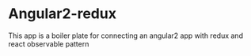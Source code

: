 # Angular2-redux
This app is a boiler plate for connecting an angular2 app with redux and react observable pattern
